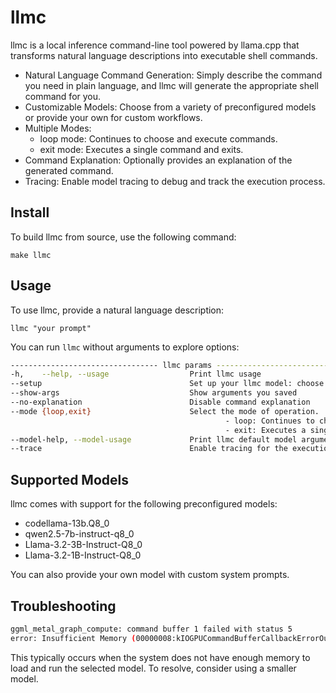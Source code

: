 llmc
====

llmc is a local inference command-line tool powered by llama.cpp that transforms natural language descriptions into executable shell commands.

* Natural Language Command Generation: Simply describe the command you need in plain language, and llmc will generate the appropriate shell command for you.
* Customizable Models: Choose from a variety of preconfigured models or provide your own for custom workflows.
* Multiple Modes:
    * loop mode: Continues to choose and execute commands.
    * exit mode: Executes a single command and exits.
* Command Explanation: Optionally provides an explanation of the generated command.
* Tracing: Enable model tracing to debug and track the execution process.


Install
-------

To build llmc from source, use the following command:

    make llmc

Usage
-----

To use llmc, provide a natural language description:

    llmc "your prompt"

You can run `llmc` without arguments to explore options:

```bash
--------------------------------- llmc params ----------------------------------
-h,    --help, --usage                  Print llmc usage
--setup                                 Set up your llmc model: choose or customize
--show-args                             Show arguments you saved
--no-explanation                        Disable command explanation
--mode {loop,exit}                      Select the mode of operation.
                                                - loop: Continues to choose and execute commands indefinitely.
                                                - exit: Executes a single command and then stops the program.
--model-help, --model-usage             Print llmc default model arguments
--trace                                 Enable tracing for the execution of the default model
```

Supported Models
----------------

llmc comes with support for the following preconfigured models:

* codellama-13b.Q8_0
* qwen2.5-7b-instruct-q8_0
* Llama-3.2-3B-Instruct-Q8_0
* Llama-3.2-1B-Instruct-Q8_0

You can also provide your own model with custom system prompts.


Troubleshooting
----------------

```bash
ggml_metal_graph_compute: command buffer 1 failed with status 5
error: Insufficient Memory (00000008:kIOGPUCommandBufferCallbackErrorOutOfMemory)
```

This typically occurs when the system does not have enough memory to load and run the selected model. To resolve, consider using a smaller model.
